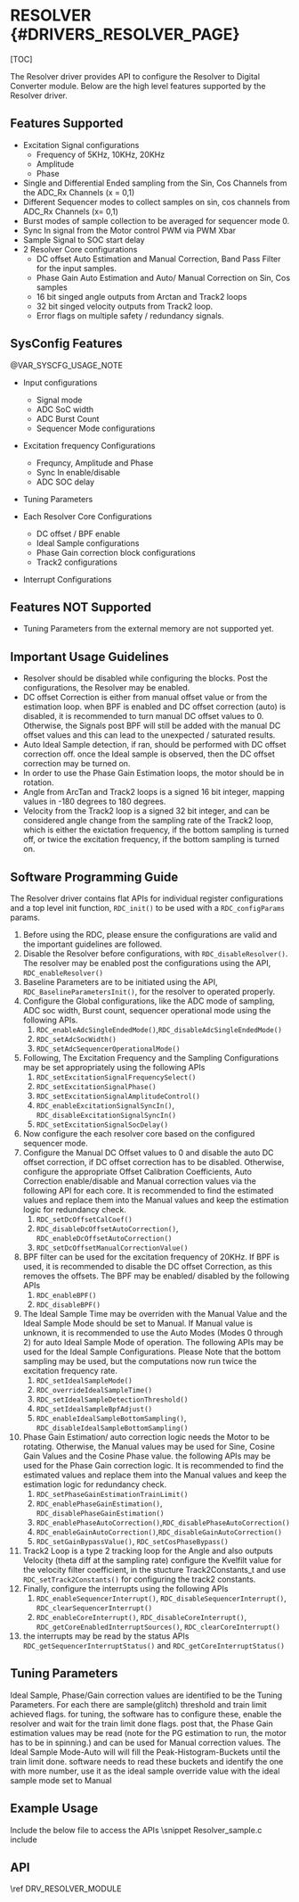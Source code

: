 # RESOLVER {#DRIVERS_RESOLVER_PAGE}

[TOC]

The Resolver driver provides API to configure the Resolver to Digital Converter module.
Below are the high level features supported by the Resolver driver.

## Features Supported

- Excitation Signal configurations
    - Frequency of 5KHz, 10KHz, 20KHz
    - Amplitude
    - Phase
- Single and Differential Ended sampling from the Sin, Cos Channels from the ADC_Rx Channels (x = 0,1)
- Different Sequencer modes to collect samples on sin, cos channels from ADC_Rx Channels (x= 0,1)
- Burst modes of sample collection to be averaged for sequencer mode 0.
- Sync In signal from the Motor control PWM via PWM Xbar
- Sample Signal to SOC start delay
- 2 Resolver Core configurations
    - DC offset Auto Estimation and Manual Correction, Band Pass Filter for the input samples.
    - Phase Gain Auto Estimation and Auto/ Manual Correction on Sin, Cos samples
    - 16 bit singed angle outputs from Arctan and Track2 loops
    - 32 bit singed velocity outputs from Track2 loop.
    - Error flags on multiple safety / redundancy signals.

## SysConfig Features

@VAR_SYSCFG_USAGE_NOTE

- Input configurations
    - Signal mode
    - ADC SoC width
    - ADC Burst Count
    - Sequencer Mode configurations

- Excitation frequency Configurations
    - Frequncy, Amplitude and Phase
    - Sync In enable/disable
    - ADC SOC delay

- Tuning Parameters
- Each Resolver Core Configurations
    - DC offset / BPF enable
    - Ideal Sample configurations
    - Phase Gain correction block configurations
    - Track2 configurations
- Interrupt Configurations

## Features NOT Supported

- Tuning Parameters from the external memory are not supported yet.

## Important Usage Guidelines

- Resolver should be disabled while configuring the blocks. Post the configurations, the Resolver may be enabled.
- DC offset Correction is either from manual offset value or from the estimation loop. when BPF is enabled and DC offset correction (auto) is disabled, it is recommended to turn manual DC offset values to 0. Otherwise, the Signals post BPF will still be added with the manual DC offset values and this can lead to the unexpected / saturated results.
- Auto Ideal Sample detection, if ran, should be performed with DC offset correction off. once the Ideal sample is observed, then the DC offset correction may be turned on.
- In order to use the Phase Gain Estimation loops, the motor should be in rotation.
- Angle from ArcTan and Track2 loops is a signed 16 bit integer, mapping values in -180 degrees to 180 degrees.
- Velocity from the Track2 loop is a signed 32 bit integer, and can be considered angle change from the sampling rate of the Track2 loop, which is either the exictation frequency, if the bottom sampling is turned off, or twice the excitation frequency, if the bottom sampling is turned on.

## Software Programming Guide

The Resolver driver contains flat APIs for individual register configurations and a top level init function, `RDC_init()` to be used with a `RDC_configParams` params.

1. Before using the RDC, please ensure the configurations are valid and the important guidelines are followed.
2. Disable the Resolver before configurations, with `RDC_disableResolver()`. The resolver may be enabled post the configurations using the API, `RDC_enableResolver()`
3. Baseline Parameters are to be initiated using the API, `RDC_BaselineParametersInit()`, for the resolver to operated properly.
4. Configure the Global configurations, like the ADC mode of sampling, ADC soc width, Burst count, sequencer operational mode using the following APIs.
    1. `RDC_enableAdcSingleEndedMode()`,`RDC_disableAdcSingleEndedMode()`
    2. `RDC_setAdcSocWidth()`
    3. `RDC_setAdcSequencerOperationalMode()`
5. Following, The Excitation Frequency and the Sampling Configurations may be set appropriately using the following APIs
    1. `RDC_setExcitationSignalFrequencySelect()`
    2. `RDC_setExcitationSignalPhase()`
    3. `RDC_setExcitationSignalAmplitudeControl()`
    4. `RDC_enableExcitationSignalSyncIn()`, `RDC_disableExcitationSignalSyncIn()`
    5. `RDC_setExcitationSignalSocDelay()`
6. Now configure the each resolver core based on the configured sequencer mode.
7. Configure the Manual DC Offset values to 0 and disable the auto DC offset correction, if DC offset correction has to be disabled. Otherwise, configure the appropriate Offset Calibration Coefficients, Auto Correction enable/disable and Manual correction values via the following API for each core. It is recommended to find the estimated values and replace them into the Manual values and keep the estimation logic for redundancy check.
    1. `RDC_setDcOffsetCalCoef()`
    2. `RDC_disableDcOffsetAutoCorrection()`, `RDC_enableDcOffsetAutoCorrection()`
    3. `RDC_setDcOffsetManualCorrectionValue()`
8. BPF filter can be used for the excitation frequency of 20KHz. If BPF is used, it is recommended to disable the DC offset Correction, as this removes the offsets. The BPF may be enabled/ disabled by the following APIs
    1. `RDC_enableBPF()`
    2. `RDC_disableBPF()`
9. The Ideal Sample Time may be overriden with the Manual Value and the Ideal Sample Mode should be set to Manual. If Manual value is unknown, it is recommended to use the Auto Modes (Modes 0 through 2) for auto Ideal Sample Mode of operation. The following APIs may be used for the Ideal Sample Configurations.
Please Note that the bottom sampling may be used, but the computations now run twice the excitation frequency rate.
    1. `RDC_setIdealSampleMode()`
    2. `RDC_overrideIdealSampleTime()`
    3. `RDC_setIdealSampleDetectionThreshold()`
    4. `RDC_setIdealSampleBpfAdjust()`
    5. `RDC_enableIdealSampleBottomSampling()`, `RDC_disableIdealSampleBottomSampling()`
10. Phase Gain Estimation/ auto correction logic needs the Motor to be rotating. Otherwise, the Manual values may be used for Sine, Cosine Gain Values and the Cosine Phase value. the following APIs may be used for the Phase Gain correction logic. It is recommended to find the estimated values and replace them into the Manual values and keep the estimation logic for redundancy check.
    1. `RDC_setPhaseGainEstimationTrainLimit()`
    2. `RDC_enablePhaseGainEstimation()`, `RDC_disablePhaseGainEstimation()`
    3. `RDC_enablePhaseAutoCorrection()`,`RDC_disablePhaseAutoCorrection()`
    4. `RDC_enableGainAutoCorrection()`,`RDC_disableGainAutoCorrection()`
    5. `RDC_setGainBypassValue()`, `RDC_setCosPhaseBypass()`
11. Track2 Loop is a type 2 tracking loop for the Angle and also outputs Velocity (theta diff at the sampling rate) configure the Kvelfilt value for the velocity filter coefficient, in the stucture Track2Constants_t and use `RDC_setTrack2Constants()` for configuring the track2 constants.
12. Finally, configure the interrupts using the following APIs
    1. `RDC_enableSequencerInterrupt()`, `RDC_disableSequencerInterrupt()`, `RDC_clearSequencerInterrupt()`
    2. `RDC_enableCoreInterrupt()`, `RDC_disableCoreInterrupt()`, `RDC_getCoreEnabledInterruptSources()`, `RDC_clearCoreInterrupt()`
13. the interrupts may be read by the status APIs `RDC_getSequencerInterruptStatus()` and `RDC_getCoreInterruptStatus()`

## Tuning Parameters
Ideal Sample, Phase/Gain correction values are identified to be the Tuning Parameters. For each there are sample(glitch) threshold and train limit achieved flags. for tuning, the software has to configure these, enable the resolver and wait for the train limit done flags. post that, the Phase Gain estimation values may be read (note for the PG estimation to run, the motor has to be in spinning.) and can be used for Manual correction values. The Ideal Sample Mode-Auto will will fill the Peak-Histogram-Buckets until the train limit done. software needs to read these buckets and identify the one with more number, use it as the ideal sample override value with the ideal sample mode set to Manual
## Example Usage

Include the below file to access the APIs
\snippet Resolver_sample.c include

## API

\ref DRV_RESOLVER_MODULE
